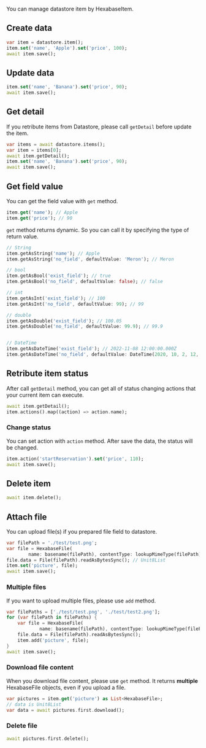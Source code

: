 You can manage datastore item by HexabaseItem.

## Create data

```dart
var item = datastore.item();
item.set('name', 'Apple').set('price', 100);
await item.save();
```

## Update data

```dart
item.set('name', 'Banana').set('price', 90);
await item.save();
```

## Get detail

If you retribute items from Datastore, please call `getDetail` before update the item.

```dart
var items = await datastore.items();
var item = items[0];
await item.getDetail();
item.set('name', 'Banana').set('price', 90);
await item.save();
```

## Get field value

You can get the field value with `get` method.

```dart
item.get('name'); // Apple
item.get('price'); // 90
```

`get` method returns dynamic. So you can call it by specifying the type of return value.

```dart
// String
item.getAsString('name'); // Apple
item.getAsString('no_field', defaultValue: 'Meron'); // Meron

// bool
item.getAsBool('exist_field'); // true
item.getAsBool('no_field', defaultValue: false); // false

// int
item.getAsInt('exist_field'); // 100
item.getAsInt('no_field', defaultValue: 99); // 99

// double
item.getAsDouble('exist_field'); // 100.05
item.getAsDouble('no_field', defaultValue: 99.9); // 99.9


// DateTime
item.getAsDateTime('exist_field'); // 2022-11-08 12:00:00.000Z
item.getAsDateTime('no_field', defaultValue: DateTime(2020, 10, 2, 12, 10);); // 2020-10-02 12:10:00.000Z
```

## Retribute item status

After call `getDetail` method, you can get all of status changing actions that your current item can execute.

```dart
await item.getDetail();
item.actions().map((action) => action.name);
```

### Change status

You can set action with `action` method. After save the data, the status will be changed.

```dart
item.action('startReservation').set('price', 110);
await item.save();
```

## Delete item

```dart
await item.delete();
```

## Attach file

You can upload file(s) if you prepared file field to datastore.

```dart
var filePath = './test/test.png';
var file = HexabaseFile(
		name: basename(filePath), contentType: lookupMimeType(filePath));
file.data = File(filePath).readAsBytesSync(); // Unit8List
item.set('picture', file);
await item.save();
```

### Multiple files

If you want to upload multiple files, please use `add` method.

```dart
var filePaths = ['./test/test.png', './test/test2.png'];
for (var filePath in filePaths) {
	var file = HexabaseFile(
			name: basename(filePath), contentType: lookupMimeType(filePath));
	file.data = File(filePath).readAsBytesSync();
	item.add('picture', file);
}
await item.save();
```

### Download file content

When you download file content, please use `get` method. It returns **multiple** HexabaseFile objects, even if you upload a file.

```dart
var pictures = item.get('picture') as List<HexabaseFile>;
// data is Unit8List
var data = await pictures.first.download();
```

### Delete file

```dart
await pictures.first.delete();
```
